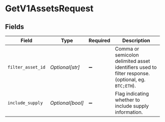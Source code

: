 # GetV1AssetsRequest


## Fields

| Field                                                                                              | Type                                                                                               | Required                                                                                           | Description                                                                                        |
| -------------------------------------------------------------------------------------------------- | -------------------------------------------------------------------------------------------------- | -------------------------------------------------------------------------------------------------- | -------------------------------------------------------------------------------------------------- |
| `filter_asset_id`                                                                                  | *Optional[str]*                                                                                    | :heavy_minus_sign:                                                                                 | Comma or semicolon delimited asset identifiers used to filter response. (optional, eg. `BTC;ETH`). |
| `include_supply`                                                                                   | *Optional[bool]*                                                                                   | :heavy_minus_sign:                                                                                 | Flag indicating whether to include supply information.                                             |